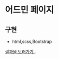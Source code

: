 # 어드민 페이지

## 구현

- html,scss,Bootstrap

[결과물 보러가기 ](https://velog.io/@wndtlr1024/%EC%96%B4%EB%93%9C%EB%AF%BC-%ED%8E%98%EC%9D%B4%EC%A7%80-%EA%B5%AC%ED%98%84).
